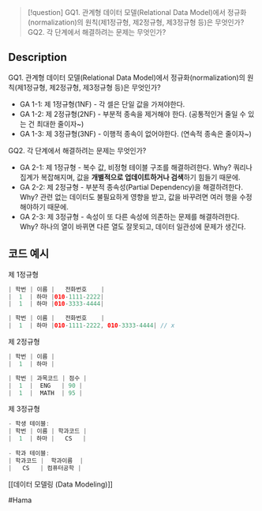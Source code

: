 >[!question]
>GQ1. 관계형 데이터 모델(Relational Data Model)에서 정규화(normalization)의 원칙(제1정규형, 제2정규형, 제3정규형 등)은 무엇인가?
>GQ2. 각 단계에서 해결하려는 문제는 무엇인가?

## Description

GQ1. 관계형 데이터 모델(Relational Data Model)에서 정규화(normalization)의 원칙(제1정규형, 제2정규형, 제3정규형 등)은 무엇인가?
* GA 1-1: 제 1정규형(1NF) - 각 셀은 단일 값을 가져야한다.
* GA 1-2: 제 2정규형(2NF) - 부분적 종속을 제거해야 한다. (공통적인거 줄일 수 있는 건 최대한 줄이자~)
* GA 1-3: 제 3정규형(3NF) - 이행적 종속이 없어야한다. (연속적 종속은 줄이자~)

GQ2. 각 단계에서 해결하려는 문제는 무엇인가?
* GA 2-1: 제 1정규형 - 복수 값, 비정형 테이블 구조를 해결하려한다.
  Why? 쿼리나 집계가 복잡해지며, 값을 **개별적으로 업데이트하거나 검색**하기 힘들기 때문에.
* GA 2-2: 제 2정규형 - 부분적 종속성(Partial Dependency)을 해결하려한다.
  Why? 관련 없는 데이터도 불필요하게 영향을 받고, 값을 바꾸려면 여러 행을 수정해야하기 때문에.
* GA 2-3: 제 3정규형 - 속성이 또 다른 속성에 의존하는 문제를 해결하려한다.
  Why? 하나의 열이 바뀌면 다른 열도 잘못되고, 데이터 일관성에 문제가 생긴다.

## 코드 예시

제 1정규형
``` swift
| 학번 | 이름 |   전화번호    |
|  1  | 하마 |010-1111-2222|
|  1  | 하마 |010-3333-4444|

| 학번 | 이름 |   전화번호    |
|  1  | 하마 |010-1111-2222, 010-3333-4444| // x
```

제 2정규형
``` swift
| 학번 | 이름 |
|  1  | 하마 |

| 학번 | 과목코드 | 점수 |
|  1  |  ENG   | 90 |
|  1  |  MATH  | 95 |
```

제 3정규형
``` swift
- 학생 테이블:
| 학번 | 이름 | 학과코드 |
|  1  | 하마 |   CS   |
    
- 학과 테이블:
| 학과코드 |  학과이름  |
|   CS   | 컴퓨터공학 |
```

[[데이터 모델링 (Data Modeling)]]

#Hama 
